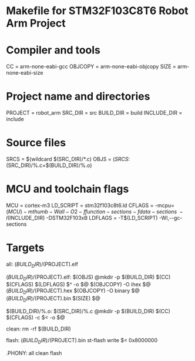 # Makefile for STM32F103C8T6 Robot Arm Project

# Compiler and tools
CC = arm-none-eabi-gcc
OBJCOPY = arm-none-eabi-objcopy
SIZE = arm-none-eabi-size

# Project name and directories
PROJECT = robot_arm
SRC_DIR = src
BUILD_DIR = build
INCLUDE_DIR = include

# Source files
SRCS = $(wildcard $(SRC_DIR)/*.c)
OBJS = $(SRCS:$(SRC_DIR)/%.c=$(BUILD_DIR)/%.o)

# MCU and toolchain flags
MCU = cortex-m3
LD_SCRIPT = stm32f103c8t6.ld
CFLAGS = -mcpu=$(MCU) -mthumb -Wall -O2 -ffunction-sections -fdata-sections \
         -I$(INCLUDE_DIR) -DSTM32F103xB
LDFLAGS = -T$(LD_SCRIPT) -Wl,--gc-sections

# Targets
all: $(BUILD_DIR)/$(PROJECT).elf

$(BUILD_DIR)/$(PROJECT).elf: $(OBJS)
	@mkdir -p $(BUILD_DIR)
	$(CC) $(CFLAGS) $(LDFLAGS) $^ -o $@
	$(OBJCOPY) -O ihex $@ $(BUILD_DIR)/$(PROJECT).hex
	$(OBJCOPY) -O binary $@ $(BUILD_DIR)/$(PROJECT).bin
	$(SIZE) $@

$(BUILD_DIR)/%.o: $(SRC_DIR)/%.c
	@mkdir -p $(BUILD_DIR)
	$(CC) $(CFLAGS) -c $< -o $@

clean:
	rm -rf $(BUILD_DIR)

flash: $(BUILD_DIR)/$(PROJECT).bin
	st-flash write $< 0x8000000

.PHONY: all clean flash
